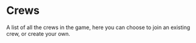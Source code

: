 # Crews

A list of all the crews in the game, here you can choose to join an existing crew, or create your own.
